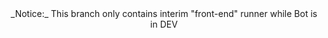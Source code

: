 <div align="center">
_Notice:_ This branch only contains interim "front-end" runner while Bot is in DEV
</div>
